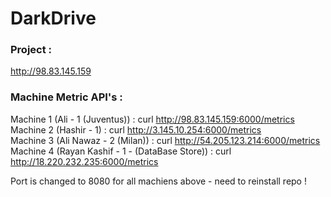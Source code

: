 # DarkDrive


### Project : 
http://98.83.145.159






### Machine Metric API's :
Machine 1 (Ali - 1 (Juventus)) : curl http://98.83.145.159:6000/metrics    
Machine 2 (Hashir - 1) : curl http://3.145.10.254:6000/metrics   <br>
Machine 3 (Ali Nawaz - 2 (Milan))  : curl http://54.205.123.214:6000/metrics <br>
Machine 4 (Rayan Kashif - 1 - (DataBase Store)) : curl http://18.220.232.235:6000/metrics


Port is changed to 8080 for all machiens above - need to reinstall repo !
